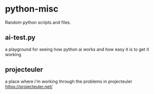 # python-misc
Random python scripts and files.

ai-test.py 
-----------------------------
a playground for seeing how python ai works and how easy it is to get it working

projecteuler
-----------------------------
a place where i'm working through the problems in projecteuler https://projecteuler.net/
